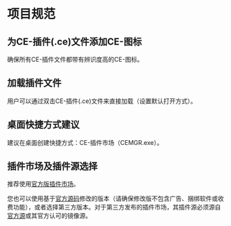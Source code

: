 # 项目规范
## 为CE-插件(.ce)文件添加CE-图标
确保所有CE-插件文件都带有辨识度高的CE-图标。

## 加载插件文件
用户可以通过双击CE-插件(.ce)文件来直接加载（设置默认打开方式）。

## 桌面快捷方式建议
建议在桌面创建快捷方式：CE-插件市场（CEMGR.exe）。

## 插件市场及插件源选择
推荐使用[官方版插件市场](https://down.ce-ramos.cn/CE-RAMOS%E6%96%87%E4%BB%B6/CE-%E6%8F%92%E4%BB%B6%E5%B8%82%E5%9C%BA/CEMGR.exe)。

您也可以使用基于[官方源码](https://github.com/CJA-OS/CE-RAMOS/tree/main/CE-%E6%8F%92%E4%BB%B6%E5%B8%82%E5%9C%BA)修改的版本（请确保修改版不包含广告、捆绑软件或收费功能），或者选择第三方版本。对于第三方发布的插件市场，其插件源必须源自[官方源](/cooperation/api)或其官方认可的镜像源。